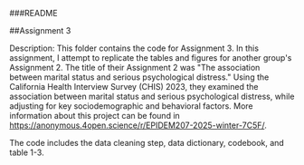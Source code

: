 ###README

##Assignment 3

Description: This folder contains the code for Assignment 3. In this assignment, I attempt to replicate the tables and figures for another group's Assignment 2.
The title of their Assignment 2 was "The association between marital status and serious psychological distress." Using the California Health Interview Survey (CHIS)
2023, they examined the association between marital status and serious psychological distress, while adjusting for key sociodemographic and behavioral factors.
More information about this project can be found in https://anonymous.4open.science/r/EPIDEM207-2025-winter-7C5F/.

The code includes the data cleaning step, data dictionary, codebook, and table 1-3.
